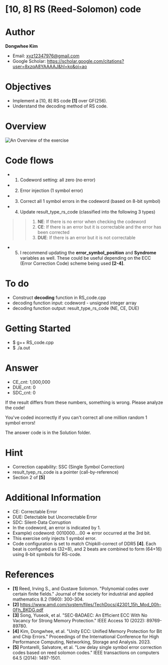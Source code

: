 # [10, 8] RS (Reed-Solomon) code

# Author

**Dongwhee Kim** 
- Email: xyz12347976@gmail.com
- Google Scholar: https://scholar.google.com/citations?user=8xzqA8YAAAAJ&hl=ko&oi=ao

# Objectives
- Implement a [10, 8] RS code **[1]** over GF(256).
- Understand the decoding method of RS code.

# Overview
![An Overview of the exercise](https://github.com/xyz123479/ECC-exercise/blob/main/01_Basic/07_RS_code_Single_Symbol_Correction/RS%20code%20-%20SSC.png)

# Code flows
- 1. Codeword setting: all zero (no error)
- 2. Error injection (1 symbol error)
- 3. Correct all 1 symbol errors in the codeword (based on 8-bit symbol)
- 4. Update result_type_rs_code (classified into the following 3 types)
>> 1. **NE**: If there is no error when checking the codeword
>> 2. **CE**: If there is an error but it is correctable and the error has been corrected
>> 3. **DUE**: If there is an error but it is not correctable
- 5. I recommend updating the **error_symbol_position** and **Syndrome** variables as well. These could be useful depending on the ECC (Error Correction Code) scheme being used **[2-4]**.

# To do
- Construct **decoding** function in RS_code.cpp
- decoding function input: codeword - unsigned integer array
- decoding function output: result_type_rs_code (NE, CE, DUE)

# Getting Started
- $ g++ RS_code.cpp
- $ ./a.out

# Answer
- CE_cnt: 1,000,000
- DUE_cnt: 0
- SDC_cnt: 0

If the result differs from these numbers, something is wrong. Please analyze the code!

You've coded incorrectly if you can't correct all one million random 1 symbol errors!

The answer code is in the Solution folder.

# Hint
- Correction capability: SSC (Single Symbol Correction)
- result_tyep_rs_code is a pointer (call-by-reference)
- Section 2 of **[5]**

# Additional Information
- CE: Correctable Error
- DUE: Detectable but Uncorrectable Error
- SDC: Silent-Data Corruption
- In the codeword, an error is indicated by 1.
- Example) codeword: 0010000....00 => error occurred at the 3rd bit.
- This exercise only injects 1 symbol error.
- Code configuration is set to match Chipkill-correct of DDR5 **[4]**. Each beat is configured as (32+8), and 2 beats are combined to form (64+16) using 8-bit symbols for RS-code.

# References
- **[1]** Reed, Irving S., and Gustave Solomon. "Polynomial codes over certain finite fields." Journal of the society for industrial and applied mathematics 8.2 (1960): 300-304.
- **[2]** https://www.amd.com/system/files/TechDocs/42301_15h_Mod_00h-0Fh_BKDG.pdf
- **[3]** Song, Yuseok, et al. "SEC-BADAEC: An Efficient ECC With No Vacancy for Strong Memory Protection." IEEE Access 10 (2022): 89769-89780.
- **[4]** Kim, Dongwhee, et al. "Unity ECC: Unified Memory Protection for Bit and Chip Errors." Proceedings of the International Conference for High Performance Computing, Networking, Storage and Analysis. 2023.
- **[5]** Pontarelli, Salvatore, et al. "Low delay single symbol error correction codes based on reed solomon codes." IEEE transactions on computers 64.5 (2014): 1497-1501.

